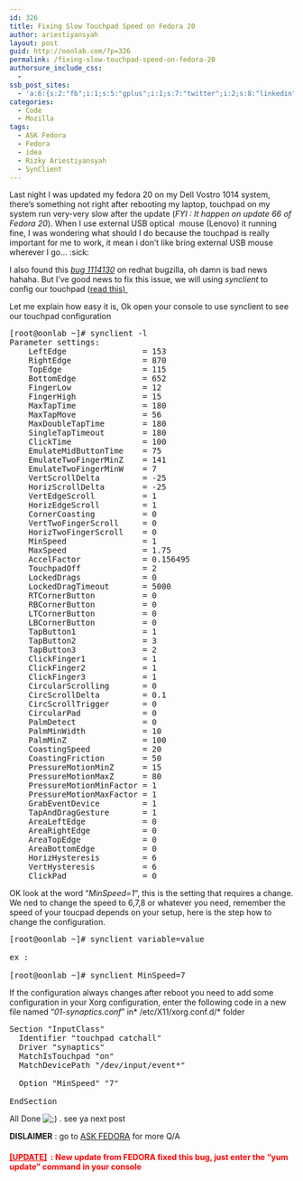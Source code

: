 ```yaml
---
id: 326
title: Fixing Slow Touchpad Speed on Fedora 20
author: ariestiyansyah
layout: post
guid: http://oonlab.com/?p=326
permalink: /fixing-slow-touchpad-speed-on-fedora-20
authorsure_include_css:
  - 
ssb_post_sites:
  - 'a:6:{s:2:"fb";i:1;s:5:"gplus";i:1;s:7:"twitter";i:2;s:8:"linkedin";i:1;s:9:"pineterst";N;s:6:"reddit";i:1;}'
categories:
  - Code
  - Mozilla
tags:
  - ASK Fedora
  - Fedora
  - idea
  - Rizky Ariestiyansyah
  - SynClient
---
```

Last night I was updated my fedora 20 on my Dell Vostro 1014 system, there&#8217;s something not right after rebooting my laptop, touchpad on my system run very-very slow after the update (*FYI : It happen on update 66 of Fedora 20*). When I use external USB optical  mouse (Lenovo) it running fine, I was wondering what should I do because the touchpad is really important for me to work, it mean i don&#8217;t like bring external USB mouse wherever I go&#8230; :sick:

I also found this *<a title="bug 1114130" href="https://bugzilla.redhat.com/show_bug.cgi?id=1114130" target="_blank">bug 1114130</a>* on redhat bugzilla, oh damn is bad news hahaha. But I&#8217;ve good news to fix this issue, we will using *synclient* to config our touchpad (<a href="https://ask.fedoraproject.org/en/question/49396/how-do-i-now-change-the-touchpad-pointer-speed/" target="_blank">read this) </a>

Let me explain how easy it is, Ok open your console to use synclient to see our touchpad configuration

<pre class="lang:default decode:true" title="synclient list">[root@oonlab ~]# synclient -l
Parameter settings:
    LeftEdge                = 153
    RightEdge               = 870
    TopEdge                 = 115
    BottomEdge              = 652
    FingerLow               = 12
    FingerHigh              = 15
    MaxTapTime              = 180
    MaxTapMove              = 56
    MaxDoubleTapTime        = 180
    SingleTapTimeout        = 180
    ClickTime               = 100
    EmulateMidButtonTime    = 75
    EmulateTwoFingerMinZ    = 141
    EmulateTwoFingerMinW    = 7
    VertScrollDelta         = -25
    HorizScrollDelta        = -25
    VertEdgeScroll          = 1
    HorizEdgeScroll         = 1
    CornerCoasting          = 0
    VertTwoFingerScroll     = 0
    HorizTwoFingerScroll    = 0
    MinSpeed                = 1
    MaxSpeed                = 1.75
    AccelFactor             = 0.156495
    TouchpadOff             = 2
    LockedDrags             = 0
    LockedDragTimeout       = 5000
    RTCornerButton          = 0
    RBCornerButton          = 0
    LTCornerButton          = 0
    LBCornerButton          = 0
    TapButton1              = 1
    TapButton2              = 3
    TapButton3              = 2
    ClickFinger1            = 1
    ClickFinger2            = 1
    ClickFinger3            = 1
    CircularScrolling       = 0
    CircScrollDelta         = 0.1
    CircScrollTrigger       = 0
    CircularPad             = 0
    PalmDetect              = 0
    PalmMinWidth            = 10
    PalmMinZ                = 100
    CoastingSpeed           = 20
    CoastingFriction        = 50
    PressureMotionMinZ      = 15
    PressureMotionMaxZ      = 80
    PressureMotionMinFactor = 1
    PressureMotionMaxFactor = 1
    GrabEventDevice         = 1
    TapAndDragGesture       = 1
    AreaLeftEdge            = 0
    AreaRightEdge           = 0
    AreaTopEdge             = 0
    AreaBottomEdge          = 0
    HorizHysteresis         = 6
    VertHysteresis          = 6
    ClickPad                = 0
</pre>

OK look at the word &#8220;*MinSpeed=1*&#8220;, this is the setting that requires a change. We ned to change the speed to 6,7,8 or whatever you need, remember the speed of your toucpad depends on your setup, here is the step how to change the configuration.

<pre class="lang:default decode:true">[root@oonlab ~]# synclient variable=value 

ex : 

[root@oonlab ~]# synclient MinSpeed=7</pre>

If the configuration always changes after reboot you need to add some configuration in your Xorg configuration, enter the following code in a new file named &#8220;*01-synaptics.conf*&#8221; in* /etc/X11/xorg.conf.d/* folder

<pre class="lang:default decode:true">Section "InputClass"
  Identifier "touchpad catchall"
  Driver "synaptics"
  MatchIsTouchpad "on"
  MatchDevicePath "/dev/input/event*"

  Option "MinSpeed" "7"

EndSection</pre>

All Done <img src="https://oonlab.com/wp-includes/images/smilies/icon_wink.gif" alt=";)" class="wp-smiley" /> . see ya next post

**DISLAIMER** : go to <a href="https://ask.fedoraproject.org" target="_blank">ASK FEDORA</a> for more Q/A

#### <span style="color: #ff0000;"><strong><span style="text-decoration: underline;">[UPDATE]</span>  :</strong> New update from FEDORA fixed this bug, just enter the &#8220;yum update&#8221; command in your console</span>